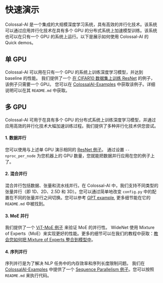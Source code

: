 # 快速演示

Colossal-AI 是一个集成的大规模深度学习系统，具有高效的并行化技术。该系统可以通过应用并行化技术在具有多个 GPU 的分布式系统上加速模型训练。该系统也可以在只有一个 GPU 的系统上运行。以下是展示如何使用 Colossal-AI 的 Quick demos。

## 单 GPU

Colossal-AI 可以用在只有一个 GPU 的系统上训练深度学习模型，并达到 baseline 的性能。 我们提供了一个 [在 CIFAR10 数据集上训练 ResNet](https://github.com/hpcaitech/ColossalAI/tree/main/examples/images/resnet) 的例子，该例子只需要一个 GPU。
您可以在 [ColossalAI-Examples](https://github.com/hpcaitech/ColossalAI/tree/main/examples) 中获取该例子。详细说明可以在其 `README.md` 中获取。

## 多 GPU

Colossal-AI 可用于在具有多个 GPU 的分布式系统上训练深度学习模型，并通过应用高效的并行化技术大幅加速训练过程。我们提供了多种并行化技术供您尝试。

#### 1. 数据并行

您可以使用与上述单 GPU 演示相同的 [ResNet 例子](https://github.com/hpcaitech/ColossalAI/tree/main/examples/images/resnet)。 通过设置 `--nproc_per_node` 为您机器上的 GPU 数量，您就能把数据并行应用在您的例子上了。

#### 2. 混合并行

混合并行包括数据、张量和流水线并行。在 Colossal-AI 中，我们支持不同类型的张量并行（即 1D、2D、2.5D 和 3D）。您可以通过简单地改变 `config.py` 中的配置在不同的张量并行之间切换。您可以参考 [GPT example](https://github.com/hpcaitech/ColossalAI/tree/main/examples/language/gpt), 更多细节能在它的 `README.md` 中被找到。

#### 3. MoE 并行

<!-- TODO: 在colossalai中实现这个例子 -->

我们提供了一个 [ViT-MoE 例子](https://github.com/hpcaitech/ColossalAI-Examples/tree/main/image/moe) 来验证 MoE 的并行性。 WideNet 使用 Mixture of Experts（MoE）来实现更好的性能。更多的细节可以在我们的教程中获取：[教会您如何把 Mixture of Experts 整合到模型中](../advanced_tutorials/integrate_mixture_of_experts_into_your_model.md)。

#### 4. 序列并行

序列并行是为了解决 NLP 任务中的内存效率和序列长度限制问题。 我们在 [ColossalAI-Examples](https://github.com/hpcaitech/ColossalAI/tree/main/examples) 中提供了一个 [Sequence Parallelism 例子](https://github.com/hpcaitech/ColossalAI/tree/main/examples/tutorial/sequence_parallel)。您可以按照 `README.md` 来执行代码。

<!-- doc-test-command: torchrun --standalone --nproc_per_node=1 run_demo.py  -->
